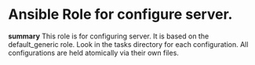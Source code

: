 # Ansible Role for configure server.

**summary**
This role is for configuring server.
It is based on the default_generic role.
Look in the tasks directory for each configuration.
All configurations are held atomically via their own files. 

